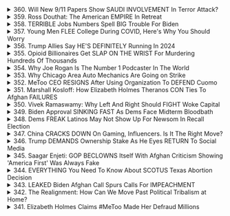 <details>
<summary>360. Will New 9/11 Papers Show SAUDI INVOLVEMENT In Terror Attack?</summary><br>

<a href="https://www.youtube.com/watch?v=lf2PzE_xr4A" target="_blank">
    <img src="https://img.youtube.com/vi/lf2PzE_xr4A/maxresdefault.jpg" 
        alt="[Youtube]" width="200">
</a>

# Will New 9/11 Papers Show SAUDI INVOLVEMENT In Terror Attack?


</details>

<details>
<summary>359. Ross Douthat: The American EMPIRE In Retreat</summary><br>

<a href="https://www.youtube.com/watch?v=XNIgE5eiG6o" target="_blank">
    <img src="https://img.youtube.com/vi/XNIgE5eiG6o/maxresdefault.jpg" 
        alt="[Youtube]" width="200">
</a>

# Ross Douthat: The American EMPIRE In Retreat


</details>

<details>
<summary>358. TERRIBLE Jobs Numbers Spell BIG Trouble For Biden</summary><br>

<a href="https://www.youtube.com/watch?v=thO0nmlEG7w" target="_blank">
    <img src="https://img.youtube.com/vi/thO0nmlEG7w/maxresdefault.jpg" 
        alt="[Youtube]" width="200">
</a>

# TERRIBLE Jobs Numbers Spell BIG Trouble For Biden


</details>

<details>
<summary>357. Young Men FLEE College During COVID, Here's Why You Should Worry</summary><br>

<a href="https://www.youtube.com/watch?v=MgDSwIMqNqs" target="_blank">
    <img src="https://img.youtube.com/vi/MgDSwIMqNqs/maxresdefault.jpg" 
        alt="[Youtube]" width="200">
</a>

# Young Men FLEE College During COVID, Here's Why You Should Worry


</details>

<details>
<summary>356. Trump Allies Say HE'S DEFINITELY Running In 2024</summary><br>

<a href="https://www.youtube.com/watch?v=8z1G-E6nCtE" target="_blank">
    <img src="https://img.youtube.com/vi/8z1G-E6nCtE/maxresdefault.jpg" 
        alt="[Youtube]" width="200">
</a>

# Trump Allies Say HE'S DEFINITELY Running In 2024


</details>

<details>
<summary>355. Opioid Billionaires Get SLAP ON THE WRIST For Murdering Hundreds Of Thousands</summary><br>

<a href="https://www.youtube.com/watch?v=6MMFa2c2N7A" target="_blank">
    <img src="https://img.youtube.com/vi/6MMFa2c2N7A/maxresdefault.jpg" 
        alt="[Youtube]" width="200">
</a>

# Opioid Billionaires Get SLAP ON THE WRIST For Murdering Hundreds Of Thousands


</details>

<details>
<summary>354. Why Joe Rogan Is The Number 1 Podcaster In The World</summary><br>

<a href="https://www.youtube.com/watch?v=wPY8nPPDmsM" target="_blank">
    <img src="https://img.youtube.com/vi/wPY8nPPDmsM/maxresdefault.jpg" 
        alt="[Youtube]" width="200">
</a>

# Why Joe Rogan Is The Number 1 Podcaster In The World


</details>

<details>
<summary>353. Why Chicago Area Auto Mechanics Are Going on Strike</summary><br>

<a href="https://www.youtube.com/watch?v=UHoz_RWRIv8" target="_blank">
    <img src="https://img.youtube.com/vi/UHoz_RWRIv8/maxresdefault.jpg" 
        alt="[Youtube]" width="200">
</a>

# Why Chicago Area Auto Mechanics Are Going on Strike


</details>

<details>
<summary>352. MeToo CEO RESIGNS After Using Organization To DEFEND Cuomo</summary><br>

<a href="https://www.youtube.com/watch?v=iyGLiIrpzZg" target="_blank">
    <img src="https://img.youtube.com/vi/iyGLiIrpzZg/maxresdefault.jpg" 
        alt="[Youtube]" width="200">
</a>

# MeToo CEO RESIGNS After Using Organization To DEFEND Cuomo


</details>

<details>
<summary>351. Marshall Kosloff: How Elizabeth Holmes Theranos CON Ties To Afghan FAILURES</summary><br>

<a href="https://www.youtube.com/watch?v=wNSNGaIc4IE" target="_blank">
    <img src="https://img.youtube.com/vi/wNSNGaIc4IE/maxresdefault.jpg" 
        alt="[Youtube]" width="200">
</a>

# Marshall Kosloff: How Elizabeth Holmes Theranos CON Ties To Afghan FAILURES


</details>

<details>
<summary>350. Vivek Ramaswamy: Why Left And Right Should FIGHT Woke Capital</summary><br>

<a href="https://www.youtube.com/watch?v=oLL-UG7ET-M" target="_blank">
    <img src="https://img.youtube.com/vi/oLL-UG7ET-M/maxresdefault.jpg" 
        alt="[Youtube]" width="200">
</a>

# Vivek Ramaswamy: Why Left And Right Should FIGHT Woke Capital


</details>

<details>
<summary>349. Biden Approval SINKING FAST As Dems Face Midterm Bloodbath</summary><br>

<a href="https://www.youtube.com/watch?v=w0MzkvQXeRg" target="_blank">
    <img src="https://img.youtube.com/vi/w0MzkvQXeRg/maxresdefault.jpg" 
        alt="[Youtube]" width="200">
</a>

# Biden Approval SINKING FAST As Dems Face Midterm Bloodbath


</details>

<details>
<summary>348. Dems FREAK Latinos May Not Show Up For Newsom In Recall Election</summary><br>

<a href="https://www.youtube.com/watch?v=OiFfAGJeViA" target="_blank">
    <img src="https://img.youtube.com/vi/OiFfAGJeViA/maxresdefault.jpg" 
        alt="[Youtube]" width="200">
</a>

# Dems FREAK Latinos May Not Show Up For Newsom In Recall Election


</details>

<details>
<summary>347. China CRACKS DOWN On Gaming, Influencers. Is It The Right Move?</summary><br>

<a href="https://www.youtube.com/watch?v=l7_vqhTx5lU" target="_blank">
    <img src="https://img.youtube.com/vi/l7_vqhTx5lU/maxresdefault.jpg" 
        alt="[Youtube]" width="200">
</a>

# China CRACKS DOWN On Gaming, Influencers. Is It The Right Move?


</details>

<details>
<summary>346. Trump DEMANDS Ownership Stake As He Eyes RETURN To Social Media</summary><br>

<a href="https://www.youtube.com/watch?v=VOSwHl_jLNc" target="_blank">
    <img src="https://img.youtube.com/vi/VOSwHl_jLNc/maxresdefault.jpg" 
        alt="[Youtube]" width="200">
</a>

# Trump DEMANDS Ownership Stake As He Eyes RETURN To Social Media


</details>

<details>
<summary>345. Saagar Enjeti: GOP BECLOWNS Itself With Afghan Criticism Showing 'America First' Was Always Fake</summary><br>

<a href="https://www.youtube.com/watch?v=UjXjkEG91L4" target="_blank">
    <img src="https://img.youtube.com/vi/UjXjkEG91L4/maxresdefault.jpg" 
        alt="[Youtube]" width="200">
</a>

# Saagar Enjeti: GOP BECLOWNS Itself With Afghan Criticism Showing 'America First' Was Always Fake


</details>

<details>
<summary>344. EVERYTHING You Need To Know About SCOTUS Texas Abortion Decision</summary><br>

<a href="https://www.youtube.com/watch?v=NDg4NVBPND8" target="_blank">
    <img src="https://img.youtube.com/vi/NDg4NVBPND8/maxresdefault.jpg" 
        alt="[Youtube]" width="200">
</a>

# EVERYTHING You Need To Know About SCOTUS Texas Abortion Decision


</details>

<details>
<summary>343. LEAKED Biden Afghan Call Spurs Calls For IMPEACHMENT</summary><br>

<a href="https://www.youtube.com/watch?v=gVeIr-I8hfQ" target="_blank">
    <img src="https://img.youtube.com/vi/gVeIr-I8hfQ/maxresdefault.jpg" 
        alt="[Youtube]" width="200">
</a>

# LEAKED Biden Afghan Call Spurs Calls For IMPEACHMENT


</details>

<details>
<summary>342. The Realignment: How Can We Move Past Political Tribalism at Home?</summary><br>

<a href="https://www.youtube.com/watch?v=mJ59bUrXoVg" target="_blank">
    <img src="https://img.youtube.com/vi/mJ59bUrXoVg/maxresdefault.jpg" 
        alt="[Youtube]" width="200">
</a>

# The Realignment: How Can We Move Past Political Tribalism at Home?


</details>

<details>
<summary>341. Elizabeth Holmes Claims #MeToo Made Her Defraud Millions</summary><br>

<a href="https://www.youtube.com/watch?v=o2CFtg29i6k" target="_blank">
    <img src="https://img.youtube.com/vi/o2CFtg29i6k/maxresdefault.jpg" 
        alt="[Youtube]" width="200">
</a>

# Elizabeth Holmes Claims #MeToo Made Her Defraud Millions


</details>

